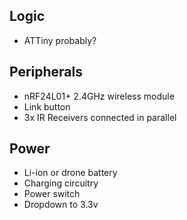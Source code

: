## Logic
- ATTiny probably?

## Peripherals
- nRF24L01+ 2.4GHz wireless module
- Link button
- 3x IR Receivers connected in parallel

## Power
- Li-ion or drone battery
- Charging circuitry
- Power switch
- Dropdown to 3.3v